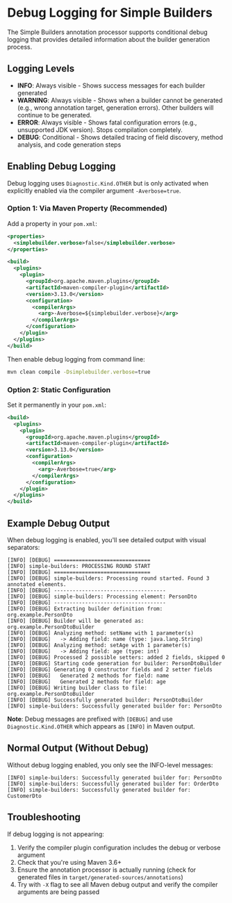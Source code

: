 # Debug Logging for Simple Builders

The Simple Builders annotation processor supports conditional debug logging that provides detailed information about the builder generation process.

## Logging Levels

- **INFO**: Always visible - Shows success messages for each builder generated
- **WARNING**: Always visible - Shows when a builder cannot be generated (e.g., wrong annotation target, generation errors). Other builders will continue to be generated.
- **ERROR**: Always visible - Shows fatal configuration errors (e.g., unsupported JDK version). Stops compilation completely.
- **DEBUG**: Conditional - Shows detailed tracing of field discovery, method analysis, and code generation steps

## Enabling Debug Logging

Debug logging uses `Diagnostic.Kind.OTHER` but is only activated when explicitly enabled via the compiler argument `-Averbose=true`.

### Option 1: Via Maven Property (Recommended)

Add a property in your `pom.xml`:

```xml
<properties>
  <simplebuilder.verbose>false</simplebuilder.verbose>
</properties>

<build>
  <plugins>
    <plugin>
      <groupId>org.apache.maven.plugins</groupId>
      <artifactId>maven-compiler-plugin</artifactId>
      <version>3.13.0</version>
      <configuration>
        <compilerArgs>
          <arg>-Averbose=${simplebuilder.verbose}</arg>
        </compilerArgs>
      </configuration>
    </plugin>
  </plugins>
</build>
```

Then enable debug logging from command line:
```bash
mvn clean compile -Dsimplebuilder.verbose=true
```

### Option 2: Static Configuration

Set it permanently in your `pom.xml`:

```xml
<build>
  <plugins>
    <plugin>
      <groupId>org.apache.maven.plugins</groupId>
      <artifactId>maven-compiler-plugin</artifactId>
      <version>3.13.0</version>
      <configuration>
        <compilerArgs>
          <arg>-Averbose=true</arg>
        </compilerArgs>
      </configuration>
    </plugin>
  </plugins>
</build>
```

## Example Debug Output

When debug logging is enabled, you'll see detailed output with visual separators:

```
[INFO] [DEBUG] ===============================
[INFO] simple-builders: PROCESSING ROUND START
[INFO] [DEBUG] ===============================
[INFO] [DEBUG] simple-builders: Processing round started. Found 3 annotated elements.
[INFO] [DEBUG] ------------------------------------
[INFO] [DEBUG] simple-builders: Processing element: PersonDto
[INFO] [DEBUG] ------------------------------------
[INFO] [DEBUG] Extracting builder definition from: org.example.PersonDto
[INFO] [DEBUG] Builder will be generated as: org.example.PersonDtoBuilder
[INFO] [DEBUG] Analyzing method: setName with 1 parameter(s)
[INFO] [DEBUG]   -> Adding field: name (type: java.lang.String)
[INFO] [DEBUG] Analyzing method: setAge with 1 parameter(s)
[INFO] [DEBUG]   -> Adding field: age (type: int)
[INFO] [DEBUG] Processed 2 possible setters: added 2 fields, skipped 0
[INFO] [DEBUG] Starting code generation for builder: PersonDtoBuilder
[INFO] [DEBUG] Generating 0 constructor fields and 2 setter fields
[INFO] [DEBUG]   Generated 2 methods for field: name
[INFO] [DEBUG]   Generated 2 methods for field: age
[INFO] [DEBUG] Writing builder class to file: org.example.PersonDtoBuilder
[INFO] [DEBUG] Successfully generated builder: PersonDtoBuilder
[INFO] simple-builders: Successfully generated builder for: PersonDto
```

**Note**: Debug messages are prefixed with `[DEBUG]` and use `Diagnostic.Kind.OTHER` which appears as `[INFO]` in Maven output.

## Normal Output (Without Debug)

Without debug logging enabled, you only see the INFO-level messages:

```
[INFO] simple-builders: Successfully generated builder for: PersonDto
[INFO] simple-builders: Successfully generated builder for: OrderDto
[INFO] simple-builders: Successfully generated builder for: CustomerDto
```

## Troubleshooting

If debug logging is not appearing:

1. Verify the compiler plugin configuration includes the debug or verbose argument
2. Check that you're using Maven 3.6+ 
3. Ensure the annotation processor is actually running (check for generated files in `target/generated-sources/annotations`)
4. Try with `-X` flag to see all Maven debug output and verify the compiler arguments are being passed
